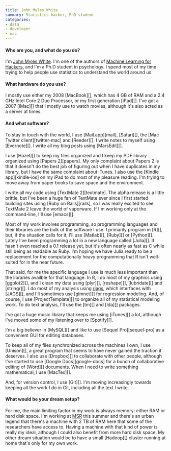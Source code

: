 ```yaml
---
title: John Myles White
summary: Statistics hacker, PhD student
categories:
- data
- developer
- mac
---
```


#### Who are you, and what do you do?

I'm [John Myles White](http://johnmyleswhite.com "John's website."). I'm one of the authors of [Machine Learning for Hackers](http://shop.oreilly.com/product/0636920018483.do "The book that John co-wrote."), and I'm a Ph.D student in psychology. I spend most of my time trying to help people use statistics to understand the world around us.

#### What hardware do you use?

I mostly use either my 2008 [MacBook][], which has 4 GB of RAM and a 2.4 GHz Intel Core 2 Duo Processor, or my first generation [iPad][]. I've got a 2007 [iMac][] that I mostly use to watch movies, although it's also acted as a server at times.

#### And what software?

To stay in touch with the world, I use [Mail.app][mail], [Safari][], the [Mac Twitter client][twitter-mac] and [Reeder][]. I write notes to myself using [Evernote][]. I write all my blog posts using [MarsEdit][].

I use [Hazel][] to keep my files organized and I keep my PDF library organized using [Papers 2][papers]. My only complaint about Papers 2 is that it doesn't do the best job of figuring out when I have duplicates in my library, but I have the same complaint about iTunes. I also use the [Kindle app][kindle-ios] on my iPad to do most of my pleasure reading. I'm trying to move away from paper books to save space and the environment.

I write all my code using [TextMate 2][textmate]. The alpha release is a little brittle, but I've been a huge fan of TextMate ever since I first started building sites using [Ruby on Rails][rails], so I was really excited to see TextMate 2 leave the world of vaporware. If I'm working only at the command-line, I'll use [emacs][].

Most of my work involves programming, so programming languages and their libraries are the bulk of the software I use. I primarily program in [R][], but, if the situation calls for it, I'll use [Matlab][], [Ruby][] or [Python][]. Lately I've been programming a lot in a new language called [Julia][]. It hasn't even reached a 0.1 release yet, but it's often nearly as fast as C while still being as readable as Ruby. I'm hoping we have Julia ready to be a replacement for the computationally heavy programming that R isn't well-suited for in the near future.

That said, for me the specific language I use is much less important than the libraries availble for that language. In R, I do most of my graphics using [ggplot2][], and I clean my data using [plyr][], [reshape][], [lubridate][] and [stringr][]. I do most of my analysis using [rjags](http://www.johnmyleswhite.com/notebook/2010/08/20/using-jags-in-r-with-the-rjags-package/ "John's post on rjags."), which interfaces with [JAGS][], and I'll sometimes use [glmnet][] for regression modeling. And, of course, I use [ProjectTemplate][] to organize all of my statistical modeling work. To do text analysis, I'll use the [tm][] and [lda][] packages.

I've got a huge music library that keeps me using [iTunes][] a lot, although I've moved some of my listening over to [Spotify][].

I'm a big believer in [MySQL][] and like to use [Sequel Pro][sequel-pro] as a convenient GUI for editing databases.

To keep all of my files synchronized across the machines I own, I use [Unison][], a great program that seems to have never gained the traction it deserves. I also use [Dropbox][] to collaborate with other people, although I've started to use [Google Docs][google-docs] for a bunch of collaborative editing of [Word][] documents. When I need to write something mathematical, I use [MacTex][].

And, for version control, I use [Git][]. I'm moving increasingly towards keeping all the work I do in Git, including all the text I write.

#### What would be your dream setup?

For me, the main limiting factor in my work is always memory: either RAM or hard disk space. I'm working at [MSR](http://research.microsoft.com/en-us "Microsoft's Research center.") this summer and there's an urban legend that there's a machine with 2 TB of RAM here that some of the researchers have access to. Having a machine with that kind of power is really my ideal, although I could also benefit from more hard disk space. My other dream situation would be to have a small [Hadoop][] cluster running at home that's only for my own work.